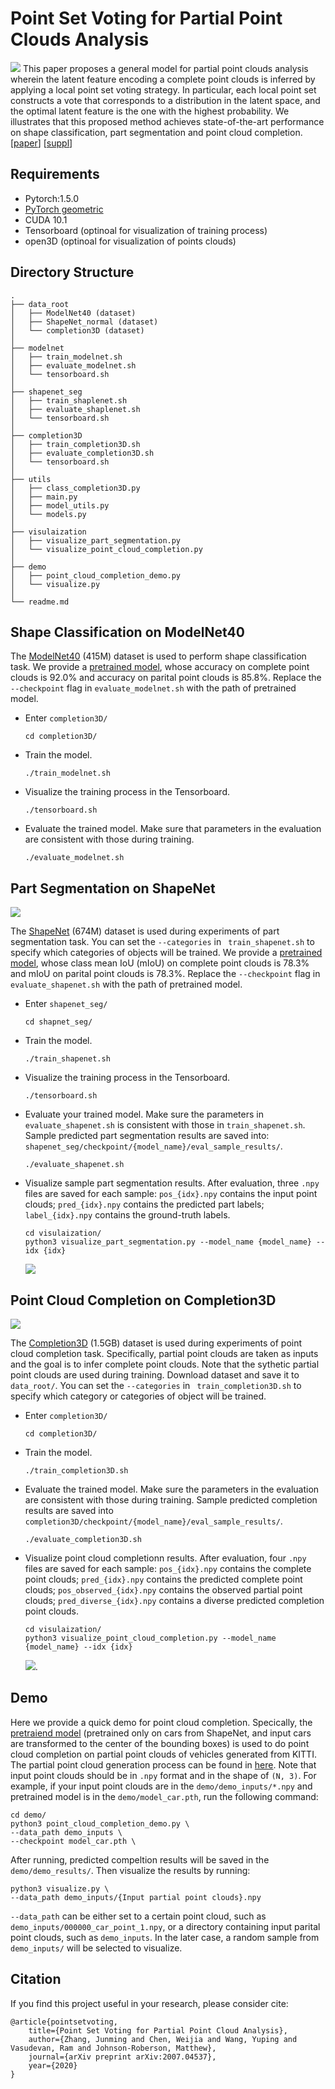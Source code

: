 __Point Set Voting for Partial Point Clouds Analysis__
===

![](figures/architectures.png)
This paper proposes a general model for partial point clouds analysis wherein
the latent feature encoding a complete point clouds is inferred by applying a
local point set voting strategy. In particular, each local point set constructs
a vote that corresponds to a distribution in the latent space, and the optimal
latent feature is the one with the highest probability. We illustrates that this
proposed method achieves state-of-the-art performance on shape classification,
part segmentation and point cloud completion.
[[paper](https://arxiv.org/pdf/2007.04537.pdf)]
[[suppl](https://junming259.github.io/data/suppl_pointsetvoting.pdf)]


## Requirements
- Pytorch:1.5.0
- [PyTorch geometric](https://pytorch-geometric.readthedocs.io/en/latest/notes/installation.html)
- CUDA 10.1
- Tensorboard (optinoal for visualization of training process)
- open3D (optinoal for visualization of points clouds)


## Directory Structure

```
.
├── data_root
│   ├── ModelNet40 (dataset)
│   ├── ShapeNet_normal (dataset)
│   └── completion3D (dataset)
│
├── modelnet
│   ├── train_modelnet.sh
│   ├── evaluate_modelnet.sh
│   └── tensorboard.sh
│
├── shapenet_seg
│   ├── train_shaplenet.sh
│   ├── evaluate_shaplenet.sh
│   └── tensorboard.sh
│
├── completion3D
│   ├── train_completion3D.sh
│   ├── evaluate_completion3D.sh
│   └── tensorboard.sh
│
├── utils
│   ├── class_completion3D.py
│   ├── main.py
│   ├── model_utils.py
│   └── models.py
│
├── visulaization
│   ├── visualize_part_segmentation.py
│   └── visualize_point_cloud_completion.py
│
├── demo
│   ├── point_cloud_completion_demo.py
│   └── visualize.py
│
└── readme.md
```


## Shape Classification on ModelNet40
The [ModelNet40](http://modelnet.cs.princeton.edu/ModelNet40.zip) (415M) dataset
is used to perform shape classification task. We provide a [pretrained
model](https://drive.google.com/file/d/13S74g6kGHF-SKGBMVDIE39lwxsOpIPg_/view?usp=sharing),
whose accuracy on complete point clouds is 92.0% and accuracy on parital point
clouds is 85.8%. Replace the `--checkpoint` flag in `evaluate_modelnet.sh` with
the path of pretrained model.

+ Enter `completion3D/`
    ```shell
    cd completion3D/ 
    ```

+ Train the model.
    ```shell
    ./train_modelnet.sh
    ```

+ Visualize the training process in the Tensorboard.
    ```shell
    ./tensorboard.sh
    ```

+ Evaluate the trained model. Make sure that parameters in the evaluation are
  consistent with those during training.     
    ```shell
    ./evaluate_modelnet.sh
    ```


## Part Segmentation on ShapeNet

![](figures/part_segmentation.png)

The [ShapeNet](https://shapenet.cs.stanford.edu/media/shapenetcore_partanno_segmentation_benchmark_v0_normal.zip)
(674M) dataset is used during experiments of part segmentation task. You can set
the `--categories` in ` train_shapenet.sh` to specify which categories of
objects will be trained.
We provide a [pretrained model](https://drive.google.com/file/d/1nuOIWASjD2XFmtucpqvCio_3clz2-eyR/view?usp=sharing),
whose class mean IoU (mIoU) on complete point clouds is 78.3% and mIoU on
parital point clouds is 78.3%. Replace the `--checkpoint` flag in
`evaluate_shapenet.sh` with the path of pretrained model.

+ Enter `shapenet_seg/`
    ```shell
    cd shapnet_seg/
    ```

+ Train the model.
    ```shell
    ./train_shapenet.sh
    ```

+ Visualize the training process in the Tensorboard.
    ```shell
    ./tensorboard.sh
    ```

+ Evaluate your trained model. Make sure the parameters in
  `evaluate_shapenet.sh` is consistent with those in `train_shapenet.sh`. Sample
  predicted part segmentation results are saved into:
  `shapenet_seg/checkpoint/{model_name}/eval_sample_results/`.
    ```shell
    ./evaluate_shapenet.sh
    ```

+ Visualize sample part segmentation results. After evaluation, three `.npy`
  files are saved for each sample: `pos_{idx}.npy` contains the input point
  clouds; `pred_{idx}.npy` contains the predicted part labels; `label_{idx}.npy`
  contains the ground-truth labels.
    ```shell
    cd visulaization/
    python3 visualize_part_segmentation.py --model_name {model_name} --idx {idx}
    ``` 
  ![](figures/visualization_part_segmentation.png)


## Point Cloud Completion on Completion3D

![](figures/completion.png)

The [Completion3D](http://download.cs.stanford.edu/downloads/completion3d/dataset2019.zip)
(1.5GB) dataset is used during experiments of point cloud completion task.
Specifically, partial point clouds are taken as inputs and the goal is to infer
complete point clouds. Note that the sythetic partial point clouds are used
during training. Download dataset and save it to `data_root/`. You can set the
`--categories` in ` train_completion3D.sh` to specify which category or
categories of object will be trained.

+ Enter `completion3D/`
    ```shell
    cd completion3D/ 
    ```

+ Train the model. 
    ```shell
    ./train_completion3D.sh 
    ```

+ Evaluate the trained model. Make sure the parameters in the evaluation are
  consistent with those during training. Sample predicted completion results are
  saved into `completion3D/checkpoint/{model_name}/eval_sample_results/`.
    ```shell
    ./evaluate_completion3D.sh 
    ```

+ Visualize point cloud completionn results. After evaluation, four `.npy` files
  are saved for each sample: `pos_{idx}.npy` contains the complete point clouds;
  `pred_{idx}.npy` contains the predicted complete point clouds;
  `pos_observed_{idx}.npy` contains the observed partial point clouds;
  `pred_diverse_{idx}.npy` contains a diverse predicted completion point clouds.
    ```shell
    cd visulaization/
    python3 visualize_point_cloud_completion.py --model_name {model_name} --idx {idx}
    ``` 
  ![](figures/visualization_point_clouds_completion.png).


## Demo 
Here we provide a quick demo for point cloud completion. Specically, the
[pretraiend model](https://drive.google.com/file/d/1K0xNJZ5NjrJW7cwHIZyCZXSJj76I5T5r/view?usp=sharing)
(pretrained only on cars from ShapeNet, and input cars are transformed to the
center of the bounding boxes) is used to do point cloud completion on partial
point clouds of vehicles generated from KITTI. The partial point cloud
generation process can be found in
[here](https://github.com/junming259/Partial_Point_Clouds_generatioin). Note
that input point clouds should be in `.npy` format and in the shape of `(N, 3)`.
For example, if your input point clouds are in the `demo/demo_inputs/*.npy` and
pretrained model is in the `demo/model_car.pth`, run the following command:

```shell
cd demo/
python3 point_cloud_completion_demo.py \
--data_path demo_inputs \
--checkpoint model_car.pth \
```

After running, predicted compeltion results will be saved in the
`demo/demo_results/`. Then visualize the results by running:

```shell
python3 visualize.py \
--data_path demo_inputs/{Input partial point clouds}.npy
```

`--data_path` can be either set to a certain point cloud, such as
`demo_inputs/000000_car_point_1.npy`, or a directory containing input
parital point clouds, such as `demo_inputs`. In the later case, a random
sample from `demo_inputs/` will be selected to visualize. 


## Citation
If you find this project useful in your research, please consider cite:
```
@article{pointsetvoting,
    title={Point Set Voting for Partial Point Cloud Analysis},
    author={Zhang, Junming and Chen, Weijia and Wang, Yuping and Vasudevan, Ram and Johnson-Roberson, Matthew},
    journal={arXiv preprint arXiv:2007.04537},
    year={2020}
}
```

